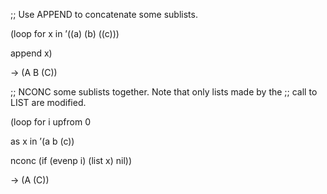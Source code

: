  



;; Use APPEND to concatenate some sublists. 



(loop for x in ’((a) (b) ((c))) 



append x) 



→ (A B (C)) 







 



 



;; NCONC some sublists together. Note that only lists made by the ;; call to LIST are modified. 



(loop for i upfrom 0 



as x in ’(a b (c)) 



nconc (if (evenp i) (list x) nil)) 



→ (A (C)) 



